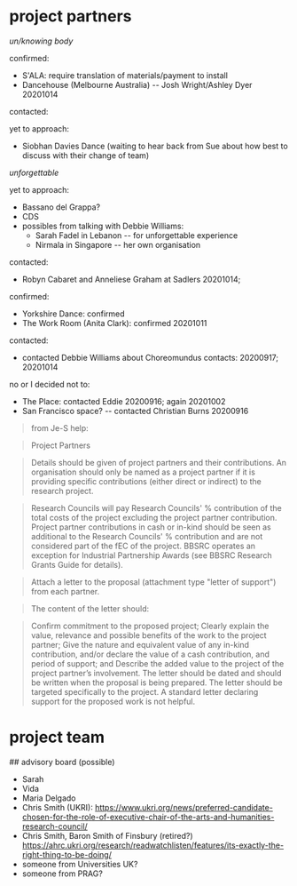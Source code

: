 # project partners

_un/knowing body_

confirmed:
- S'ALA: require translation of materials/payment to install
- Dancehouse (Melbourne Australia) -- Josh Wright/Ashley Dyer 20201014


contacted:


yet to approach:
- Siobhan Davies Dance (waiting to hear back from Sue about how best to discuss with their change of team)


_unforgettable_

yet to approach:

- Bassano del Grappa? 
- CDS
- possibles from talking with Debbie Williams:
    + Sarah Fadel in Lebanon -- for unforgettable experience
    + Nirmala in Singapore -- her own organisation 


contacted:
- Robyn Cabaret and Anneliese Graham at Sadlers 20201014; 

confirmed:
- Yorkshire Dance: confirmed
- The Work Room (Anita Clark): confirmed 20201011


contacted:
- contacted Debbie Williams about Choreomundus contacts: 20200917; 20201014


no or I decided not to:
- The Place: contacted Eddie 20200916; again 20201002
- San Francisco space? -- contacted Christian Burns 20200916


>from Je-S help:

>Project Partners

>Details should be given of project partners and their contributions. An organisation should only be named as a project partner if it is providing specific contributions (either direct or indirect) to the research project.

>Research Councils will pay Research Councils' % contribution of the total costs of the project excluding the project partner contribution. Project partner contributions in cash or in-kind should be seen as additional to the Research Councils' % contribution and are not considered part of the fEC of the project. BBSRC operates an exception for Industrial Partnership Awards (see BBSRC Research Grants Guide for details).

>Attach a letter to the proposal (attachment type "letter of support") from each partner.

>The content of the letter should:

>Confirm commitment to the proposed project;
Clearly explain the value, relevance and possible benefits of the work to the project partner;
Give the nature and equivalent value of any in-kind contribution, and/or declare the value of a cash contribution, and period of support; and
Describe the added value to the project of the project partner’s involvement.
The letter should be dated and should be written when the proposal is being prepared. The letter should be targeted specifically to the project. A standard letter declaring support for the proposed work is not helpful.


# project team

## advisory board (possible)

- Sarah
- Vida
- Maria Delgado
- Chris Smith (UKRI): https://www.ukri.org/news/preferred-candidate-chosen-for-the-role-of-executive-chair-of-the-arts-and-humanities-research-council/
- Chris Smith, Baron Smith of Finsbury (retired?) https://ahrc.ukri.org/research/readwatchlisten/features/its-exactly-the-right-thing-to-be-doing/
- someone from Universities UK?
- someone from PRAG?